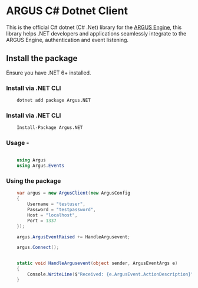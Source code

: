 # ARGUS C# Dotnet Client 

This is the official C# dotnet (C# .Net) library for the [ARGUS Engine](https://github.com/Khelechy/argus), this library helps .NET developers and applications seamlessly integrate to the ARGUS Engine, authentication and event listening.

## Install the package 

Ensure you have .NET 6+ installed. 

### Install via .NET CLI

```sh
    dotnet add package Argus.NET
```

### Install via .NET CLI

```sh
    Install-Package Argus.NET
```


### Usage -

```c#

    using Argus
    using Argus.Events
```

### Using the package

```c#
    var argus = new ArgusClient(new ArgusConfig
    {
        Username = "testuser",
        Password = "testpassword",
        Host = "localhost",
        Port = 1337
    });

    argus.ArgusEventRaised += HandleArgusevent;

    argus.Connect();    


    static void HandleArgusevent(object sender, ArgusEventArgs e)
    {
        Console.WriteLine($"Received: {e.ArgusEvent.ActionDescription}");
    }
```